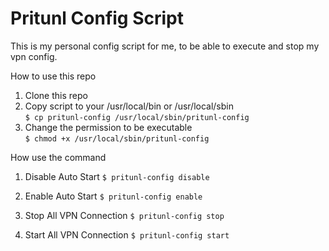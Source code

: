 # Pritunl Config Script

This is my personal config script for me, to be able to execute and stop my vpn config.

How to use this repo
1. Clone this repo
2. Copy script to your /usr/local/bin or /usr/local/sbin <br>
`$ cp pritunl-config /usr/local/sbin/pritunl-config`
3. Change the permission to be executable <br>
`$ chmod +x /usr/local/sbin/pritunl-config`

How use the command
1. Disable Auto Start
`$ pritunl-config disable`

2. Enable Auto Start
`$ pritunl-config enable`

3. Stop All VPN Connection
`$ pritunl-config stop`

4. Start All VPN Connection
`$ pritunl-config start`
